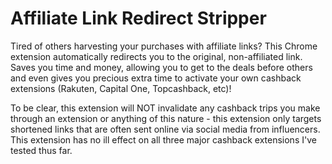 # Affiliate Link Redirect Stripper
Tired of others harvesting your purchases with affiliate links? This Chrome extension automatically redirects you to the original, non-affiliated link. Saves you time and money, allowing you to get to the deals before others and even gives you precious extra time to activate your own cashback extensions (Rakuten, Capital One, Topcashback, etc)!

To be clear, this extension will NOT invalidate any cashback trips you make through an extension or anything of this nature - this extension only targets shortened links that are often sent online via social media from influencers. This extension has no ill effect on all three major cashback extensions I've tested thus far.

